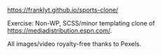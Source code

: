 https://franklyt.github.io/sports-clone/

Exercise: Non-WP, SCSS/minor templating clone of https://mediadistribution.espn.com/.

All images/video royalty-free thanks to Pexels.
